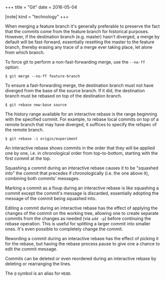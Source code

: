+++
title = "Git"
date = 2016-05-04

[note]
kind = "technology"
+++

When merging a feature branch it's generally preferable to preserve the fact that the commits come from the feature branch for historical purposes. However, if the destination branch (e.g. master) hasn't diverged, a merge by default will be fast-forward, essentially resetting the master to the feature branch, thereby erasing any trace of a merge ever taking place, let alone from which branch.

To force git to perform a non-fast-forwarding merge, use the `--no-ff` option:

``` console
$ git merge --no-ff feature-branch
```

To ensure a fast-forwarding merge, the destination branch must not have diverged from the base of the source branch. If it did, the destination branch must be rebased on top of the destination branch.

``` console
$ git rebase new-base source
```

The history range available for an interactive rebase is the range beginning with the specified commit. For example, to rebase local commits on top of a remote branch that may have diverged, it suffices to specify the refspec of the remote branch.

``` console
$ git rebase -i origin/experiment
```

An interactive rebase shows commits in the order that they will be applied one by one, i.e. in chronological order from top-to-bottom, starting with the first commit at the top.

Squashing a commit during an interactive rebase causes it to be "squashed into" the commit that precedes if chronologically (i.e. the one above it), combining both commits' messages.

Marking a commit as a fixup during an interactive rebase is like squashing a commit except the commit's message is discarded, essentially adopting the message of the commit being squashed into.

Editing a commit during an interactive rebase has the effect of applying the changes of the commit on the working tree, allowing one to create separate commits from the changes as needed (via `add -p`) before continuing the rebase operation. This is useful for splitting a larger commit into smaller ones. It's even possible to completely change the commit.

Rewording a commit during an interactive rebase has the effect of picking it for the rebase, but having the rebase process pause to give one a chance to edit the commit message.

Commits can be deleted or even reordered during an interactive rebase by deleting or rearranging the lines.

The `@` symbol is an alias for `HEAD`.
